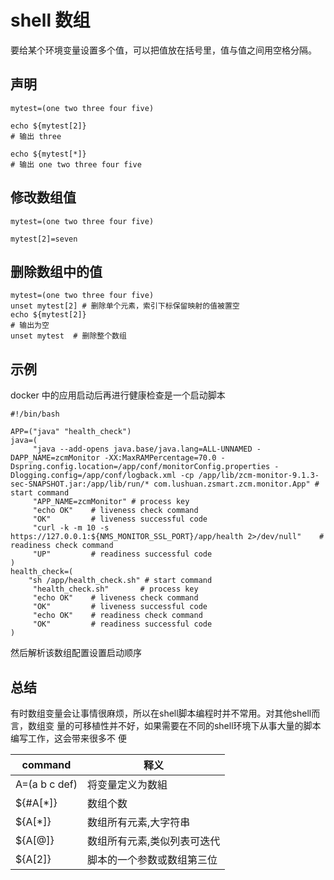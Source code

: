 # shell 数组

要给某个环境变量设置多个值，可以把值放在括号里，值与值之间用空格分隔。
## 声明
```shell
mytest=(one two three four five)

echo ${mytest[2]}
# 输出 three

echo ${mytest[*]} 
# 输出 one two three four five
```

## 修改数组值

```shell
mytest=(one two three four five)

mytest[2]=seven
```

## 删除数组中的值
```shell
mytest=(one two three four five)
unset mytest[2] # 删除单个元素，索引下标保留映射的值被置空
echo ${mytest[2]}
# 输出为空
unset mytest  # 删除整个数组
```


## 示例
docker 中的应用启动后再进行健康检查是一个启动脚本
```
#!/bin/bash

APP=("java" "health_check")
java=(
     "java --add-opens java.base/java.lang=ALL-UNNAMED -DAPP_NAME=zcmMonitor -XX:MaxRAMPercentage=70.0 -Dspring.config.location=/app/conf/monitorConfig.properties -Dlogging.config=/app/conf/logback.xml -cp /app/lib/zcm-monitor-9.1.3-sec-SNAPSHOT.jar:/app/lib/run/* com.lushuan.zsmart.zcm.monitor.App" # start command
     "APP_NAME=zcmMonitor" # process key
     "echo OK"    # liveness check command
     "OK"         # liveness successful code
     "curl -k -m 10 -s https://127.0.0.1:${NMS_MONITOR_SSL_PORT}/app/health 2>/dev/null"    # readiness check command
     "UP"         # readiness successful code
)
health_check=(
    "sh /app/health_check.sh" # start command
     "health_check.sh"       # process key
     "echo OK"    # liveness check command
     "OK"         # liveness successful code
     "echo OK"    # readiness check command
     "OK"         # readiness successful code
)
```
然后解析该数组配置设置启动顺序

## 总结
有时数组变量会让事情很麻烦，所以在shell脚本编程时并不常用。对其他shell而言，数组变
量的可移植性并不好，如果需要在不同的shell环境下从事大量的脚本编写工作，这会带来很多不
便

|command | 释义|
|---|---|
|A=(a b c def) | 将变量定义为数組 | 
|${#A[*]}      | 数组个数 | 
|${A[*]}       | 数组所有元素,大字符串 | 
|${A[@]}       | 数组所有元素,类似列表可迭代 | 
|${A[2]}       | 脚本的一个参数或数组第三位 |
